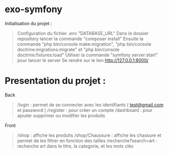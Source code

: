 # exo-symfony

Initialisation du projet :

> Configuration du fichier .env "DATABASE_URL"
> Dans le dossier repository lancer la commande "composer install"
> Ensuite la commande "php bin/console make:migration", "php bin/console doctrine:migrations:migrate" et "php bin/console doctrine:fixtures:load"
> Utiliser la commande "symfony server:start" pour lancer le server
> Se rendre sur le lien http://127.0.0.1:8000/

# Presentation du projet :

Back
> /login : permet de se connecter avec les identifiants ( test@gmail.com et password )
> /register : pour créer un compte
> /dashboard : pour ajouter supprimer ou modifier les produits

Front
> /shop : affiche les produits
> /shop/Chaussure : affiche les chassure et permet de les filtrer en fonction des tailles
> /recherche?search=art : recherche art dans le titre, la categorie, et les mots clés
